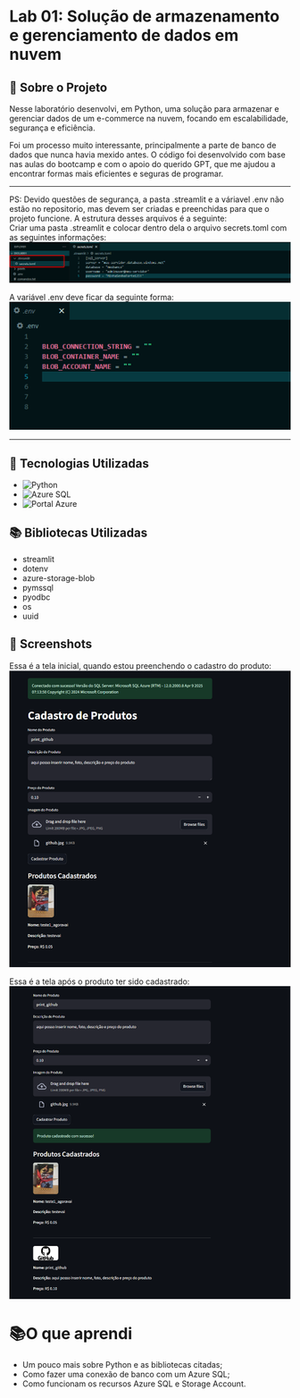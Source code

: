 
# Lab 01: Solução de armazenamento e gerenciamento de dados em nuvem

## 📎 Sobre o Projeto
Nesse laboratório desenvolvi, em Python, uma solução para armazenar e gerenciar dados de um e-commerce na nuvem, focando em escalabilidade, segurança e eficiência.

Foi um processo muito interessante, principalmente a parte de banco de dados que nunca havia mexido antes.
O código foi desenvolvido com base nas aulas do bootcamp e com o apoio do querido GPT, que me ajudou a encontrar formas mais eficientes e seguras de programar. <br>

---
PS: Devido questões de segurança, a pasta .streamlit e a váriavel .env não estão no repositorio, mas devem ser criadas e preenchidas para que o projeto funcione.
A estrutura desses arquivos é a seguinte: <br>
Criar uma pasta .streamlit e colocar dentro dela o arquivo secrets.toml com as seguintes informações:
![estrutura do streamlit](prints/estrutura_streamlit.png) <br>

A variável .env deve ficar da seguinte forma:<br>
![variável .env](prints/variavel_env.png)

---

## 🚀 Tecnologias Utilizadas

- ![Python](https://img.shields.io/badge/Python-3776AB?style=for-the-badge&logo=python&logoColor=white)
- ![Azure SQL](https://img.shields.io/badge/Azure%20SQL-0078D4?style=for-the-badge&logo=microsoftazure&logoColor=white)
- ![Portal Azure](https://img.shields.io/badge/Azure%20Portal-0078D4?style=for-the-badge&logo=microsoftazure&logoColor=white)

## 📚 Bibliotecas Utilizadas
- streamlit
- dotenv
- azure-storage-blob
- pymssql
- pyodbc
- os
- uuid


## 📸 Screenshots
Essa é a tela inicial, quando estou preenchendo o cadastro do produto:
![Preenchendo tela de cadastro](prints/cadastro_parte1.png)


Essa é a tela após o produto ter sido cadastrado:
![Preenchendo tela de cadastro](prints/cadastro_parte2.png)
# 📚O que aprendi

- Um pouco mais sobre Python e as bibliotecas citadas;
- Como fazer uma conexão de banco com um Azure SQL;
- Como funcionam os recursos Azure SQL e Storage Account.

